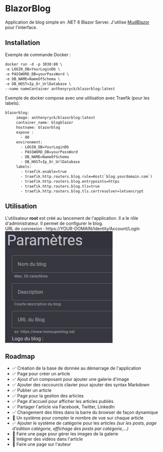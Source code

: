 # BlazorBlog
Application de blog simple en .NET 6 Blazor Server. J'utilise [MudBlazor](https://github.com/MudBlazor/MudBlazor/) pour l'interface.

## Installation

Exemple de commande Docker :   
```
docker run -d -p 3030:80 \
-e LOGIN_DB=YourLoginDb \
-e PASSWORD_DB=yourPassWord \
-e DB_NAME=NameOfSchema \
-e DB_HOST=Ip_Or_UrlDatabase \
--name nameContainer anthonyryck/blazorblog:latest
```

Exemple de docker compose avec une utilisation avec Traefik (pour les labels).
```
blazorblog:
     image: anthonyryck/blazorblog:latest
     container_name: blogblazor
     hostname: blazorblog
     expose :
       - 80
     environment:
       - LOGIN_DB=YourLoginDb
       - PASSWORD_DB=yourPassWord 
       - DB_NAME=NameOfSchema
       - DB_HOST=Ip_Or_UrlDatabase
     labels:
       - traefik.enable=true
       - traefik.http.routers.blog.rule=Host(`blog.yourdomain.com`)
       - traefik.http.routers.blog.entrypoints=https
       - traefik.http.routers.blog.tls=true
       - traefik.http.routers.blog.tls.certresolver=letsencrypt
```

## Utilisation
L'utilisateur **root** est créé au lancement de l'application. Il a le rôle d'administrateur. Il permet de configurer le blog.  
URL de connexion : https://YOUR-DOMAIN/Identity/Account/Login  
![Paramètre](https://github.com/AnthonyRyck/BlazorBlog/blob/main/ImgRessources/Parametres.png)  

## Roadmap
* :white_check_mark: Création de la base de donnée au démarrage de l'application  
* :white_check_mark: Page pour créer un article  
* :white_check_mark: Ajout d'un composant pour ajouter une galerie d'image  
* :white_check_mark: Ajouter des raccourcis clavier pour ajouter des syntax Markdown  
* :white_check_mark: Publier un article  
* :white_check_mark: Page pour la gestion des articles  
* :white_check_mark: Page d'accueil pour afficher les articles publiés  
* :white_check_mark: Partager l'article via Facebook, Twitter, LinkedIn  
* :white_check_mark: Changement des titres dans la barre du browser de façon dynamique  
* :black_square_button: Un système pour compter le nombre de vue sur chaque article  
* :white_check_mark: Ajouter le système de catégorie pour les articles *(sur les posts, page d'édition catégorie, affichage des posts par catégorie,...)*    
* :black_square_button: Faire une page pour gérer les images de la galerie  
* :black_square_button: Intégrer des vidéos dans l'article  
* :black_square_button: Faire une page sur l'auteur  
